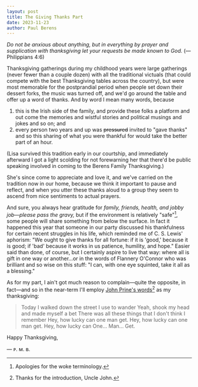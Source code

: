 ```yaml
---
layout: post
title: The Giving Thanks Part
date: 2023-11-23
author:	Paul Berens
---
```

*Do not be anxious about anything, but in everything by prayer and supplication with thanksgiving let your requests be made known to God.* (—Philippians 4:6)

Thanksgiving gatherings during my childhood years were large gatherings (never fewer than a couple dozen) with all the traditional victuals (that could compete with the best Thanksgiving tables across the country), but were most memorable for the postprandial period when people set down their dessert forks, the music was turned off, and we'd go around the table and offer up a word of thanks. And by word I mean many words, because
1. this is the Irish side of the family, and provide these folks a platform and out come the memories and wistful stories and political musings and jokes and so on; and
2. every person two years and up was ~~pressured~~ invited to "gave thanks" and so this sharing of what you were thankful for would take the better part of an hour.

(Lisa survived this tradition early in our courtship, and immediately afterward I got a light scolding for not forewarning her that there'd be public speaking involved in coming to the Berens Family Thanksgiving.)

She's since come to appreciate and love it, and we've carried on the tradition now in our home, because we think it important to pause and reflect, and when you utter these thanks aloud to a group they seem to ascend from nice sentiments to actual prayers.

And sure, you always hear gratitude for *family, friends, health, and jobby job—please pass the gravy,* but if the environment is relatively "safe"[^1], some people will share something from below the surface. In fact it happened this year that someone in our party discussed his thankfulness for certain recent struggles in his life, which reminded me of C. S. Lewis' aphorism: "We ought to give thanks for all fortune: if it is 'good,' because it is good; if 'bad' because it works in us patience, humility, and hope." Easier said than done, of course, but I certainly aspire to live that way: where all is gift in one way or another…or in the words of Flannery O'Connor who was brilliant and so wise on this stuff: "I can, with one eye squinted, take it all as a blessing."

[^1]: Apologies for the woke terminology.

As for my part, I ain't got much reason to complain—quite the opposite, in fact—and so in the near-term I'll employ [John Prine's words](https://www.youtube.com/watch?v=TNDmIrh1Cwo)[^2] as my thanksgiving:

[^2]: Thanks for the introduction, Uncle John.

> Today I walked down the street I use to wander
> Yeah, shook my head and made myself a bet
> There was all these things that I don't think I remember
> Hey, how lucky can one man get.
> Hey, how lucky can one man get.
> Hey, how lucky can
> One...
> Man...
> Get.

Happy Thanksgiving,

— ᴘ. ᴍ. ʙ.